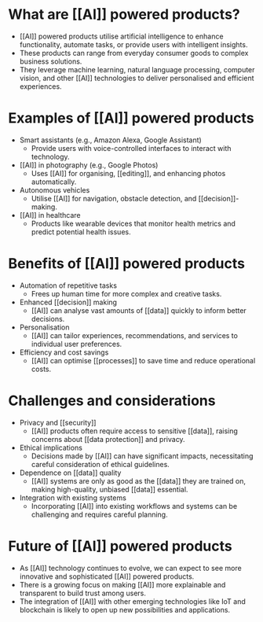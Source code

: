 # What are [[AI]] powered products?
- [[AI]] powered products utilise artificial intelligence to enhance functionality, automate tasks, or provide users with intelligent insights.
- These products can range from everyday consumer goods to complex business solutions.
- They leverage machine learning, natural language processing, computer vision, and other [[AI]] technologies to deliver personalised and efficient experiences.

# Examples of [[AI]] powered products
- Smart assistants (e.g., Amazon Alexa, Google Assistant)
	- Provide users with voice-controlled interfaces to interact with technology.
- [[AI]] in photography (e.g., Google Photos)
	- Uses [[AI]] for organising, [[editing]], and enhancing photos automatically.
- Autonomous vehicles
	- Utilise [[AI]] for navigation, obstacle detection, and [[decision]]-making.
- [[AI]] in healthcare
	- Products like wearable devices that monitor health metrics and predict potential health issues.

# Benefits of [[AI]] powered products
- Automation of repetitive tasks
	- Frees up human time for more complex and creative tasks.
- Enhanced [[decision]] making
	- [[AI]] can analyse vast amounts of [[data]] quickly to inform better decisions.
- Personalisation
	- [[AI]] can tailor experiences, recommendations, and services to individual user preferences.
- Efficiency and cost savings
	- [[AI]] can optimise [[processes]] to save time and reduce operational costs.

# Challenges and considerations
- Privacy and [[security]]
	- [[AI]] products often require access to sensitive [[data]], raising concerns about [[data protection]] and privacy.
- Ethical implications
	- Decisions made by [[AI]] can have significant impacts, necessitating careful consideration of ethical guidelines.
- Dependence on [[data]] quality
	- [[AI]] systems are only as good as the [[data]] they are trained on, making high-quality, unbiased [[data]] essential.
- Integration with existing systems
	- Incorporating [[AI]] into existing workflows and systems can be challenging and requires careful planning.

# Future of [[AI]] powered products
- As [[AI]] technology continues to evolve, we can expect to see more innovative and sophisticated [[AI]] powered products.
- There is a growing focus on making [[AI]] more explainable and transparent to build trust among users.
- The integration of [[AI]] with other emerging technologies like IoT and blockchain is likely to open up new possibilities and applications.